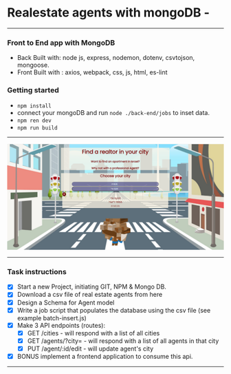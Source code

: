 # Realestate agents with mongoDB -

---

### Front to End app with MongoDB

- Back Built with: node js, express, nodemon, dotenv, csvtojson, mongoose.
- Front Built with : axios, webpack, css, js, html, es-lint

### Getting started

- `npm install`
- connect your mongoDB and run `node ./back-end/jobs` to inset data.
- `npm ren dev`
- `npm run build`

---

![my app](./img/my_app.png)

---

### Task instructions

- [x] Start a new Project, initiating GIT, NPM & Mongo DB.
- [x] Download a csv file of real estate agents from here
- [x] Design a Schema for Agent model
- [x] Write a job script that populates the database using the csv file (see example batch-insert.js)
- [x] Make 3 API endpoints (routes):
  - [x] GET /cities - will respond with a list of all cities
  - [x] GET /agents/?city=<city> - will respond with a list of all agents in that city
  - [x] PUT /agent/:id/edit - will update agent's city
- [x] BONUS implement a frontend application to consume this api.

---

